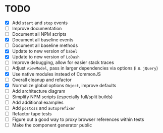 # TODO

- [x] Add `start` and `stop` events
- [ ] Improve documentation
- [ ] Document all NPM scripts
- [x] Document all baseline events
- [ ] Document all baseline methods
- [x] Update to new version of `babel`
- [x] Update to new version of `LoDash`
- [ ] Improve debugging, allow for easier stack traces
- [ ] Adjust `viewModel`, pass in larger dependencies via options (i.e. `jQuery`)
- [x] Use native modules instead of CommonJS
- [ ] Overall cleanup and refactor
- [x] Normalize global options `Object`, improve defaults
- [ ] Add architecture diagram
- [ ] Simplify NPM scripts (especially full/split builds)
- [ ] Add additional examples
- [ ] Add `postcss` and `autoprefixer`
- [ ] Refactor tape tests
- [ ] Figure out a good way to proxy browser references within tests 
- [ ] Make the component generator public
